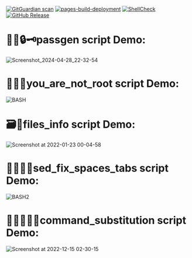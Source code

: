 [![GitGuardian scan](https://github.com/meleksabit/My-BASH-Examples/actions/workflows/gitguardian.yml/badge.svg)](https://github.com/meleksabit/My-BASH-Examples/actions/workflows/gitguardian.yml)
[![pages-build-deployment](https://github.com/meleksabit/My-BASH-Examples/actions/workflows/pages/pages-build-deployment/badge.svg)](https://github.com/meleksabit/My-BASH-Examples/actions/workflows/pages/pages-build-deployment)
[![ShellCheck](https://github.com/meleksabit/My-BASH-Examples/actions/workflows/shellcheck.yml/badge.svg)](https://github.com/meleksabit/My-BASH-Examples/actions/workflows/shellcheck.yml)
[![GitHub Release](https://img.shields.io/github/v/release/meleksabit/My-BASH-Examples)](https://github.com/meleksabit/My-BASH-Examples/releases)
# 🔐🔑🔒🗝️passgen script Demo:

![Screenshot_2024-04-28_22-32-54](https://github.com/meleksabit/My-BASH-Examples/assets/32045473/63c4c9fa-7548-40d2-bba8-2ac05bffb3b0)

# 🥷🏼😏you_are_not_root script Demo:

![BASH](https://user-images.githubusercontent.com/32045473/150659916-57cffb76-ba0d-4e33-bbd3-77b1a0450a2a.png)

# 🗃️💾files_info script Demo:

![Screenshot at 2022-01-23 00-04-58](https://user-images.githubusercontent.com/32045473/150659665-7a7415c1-6820-4aea-aacc-ed7513cd15cc.png)

# 👷🏼🧰🔧sed_fix_spaces_tabs script Demo:

![BASH2](https://user-images.githubusercontent.com/32045473/150898524-34bf8d42-4776-4243-9cef-0d00f2f62c59.png)

# 🕵️‍♀️👩‍🚀💼command_substitution script Demo:

![Screenshot at 2022-12-15 02-30-15](https://user-images.githubusercontent.com/32045473/207758663-88a2b844-f9cb-46c3-9145-6baa05308d0f.png)
